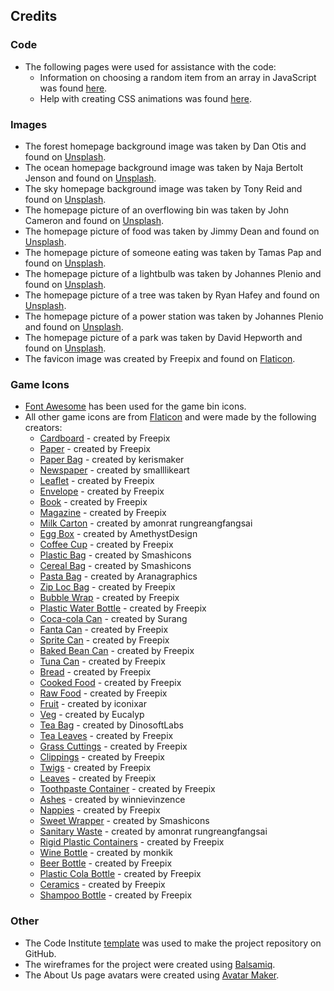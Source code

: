 ## Credits

### Code

* The following pages were used for assistance with the code:
    * Information on choosing a random item from an array in JavaScript was found [here](https://stackoverflow.com/questions/5915096/).
    * Help with creating CSS animations was found [here](https://www.w3schools.com/css/css3_animations.asp).

### Images

* The forest homepage background image was taken by Dan Otis and found on [Unsplash](https://unsplash.com/photos/OYFHT4X5isg).
* The ocean homepage background image was taken by Naja Bertolt Jenson and found on [Unsplash](https://unsplash.com/photos/BJUoZu0mpt0).
* The sky homepage background image was taken by Tony Reid and found on [Unsplash](https://unsplash.com/photos/eMaS4mzaksU).
* The homepage picture of an overflowing bin was taken by John Cameron and found on [Unsplash](https://unsplash.com/photos/WOT8JOjncHk).
* The homepage picture of food was taken by Jimmy Dean and found on [Unsplash](https://unsplash.com/photos/Yn0l7uwBrpw).
* The homepage picture of someone eating was taken by Tamas Pap and found on [Unsplash](https://unsplash.com/photos/XO5qTnr0a50).
* The homepage picture of a lightbulb was taken by Johannes Plenio and found on [Unsplash](https://unsplash.com/photos/voQ97kezCx0).
* The homepage picture of a tree was taken by Ryan Hafey and found on [Unsplash](https://unsplash.com/photos/PdJjT-zYg_E).
* The homepage picture of a power station was taken by Johannes Plenio and found on [Unsplash](https://unsplash.com/photos/5_9inhy4NSE).
* The homepage picture of a park was taken by David Hepworth and found on [Unsplash](https://unsplash.com/photos/EEQd7rE5hQA).
* The favicon image was created by Freepix and found on [Flaticon](https://www.flaticon.com/free-icons/sustainability).

### Game Icons

* [Font Awesome](https://fontawesome.com/) has been used for the game bin icons.
* All other game icons are from [Flaticon](https://www.flaticon.com/) and were made by the following creators:
    * [Cardboard](https://www.flaticon.com/free-icons/box) - created by Freepix
    * [Paper](https://www.flaticon.com/free-icons/paper) - created by Freepix
    * [Paper Bag](https://www.flaticon.com/free-icons/paper-bag) - created by kerismaker
    * [Newspaper](https://www.flaticon.com/free-icons/magazine) - created by smalllikeart
    * [Leaflet](https://www.flaticon.com/free-icons/brochure) - created by Freepix
    * [Envelope](https://www.flaticon.com/free-icons/envelope) - created by Freepix
    * [Book](https://www.flaticon.com/free-icons/books) - created by Freepix
    * [Magazine](https://www.flaticon.com/free-icons/magazine) - created by Freepix
    * [Milk Carton](https://www.flaticon.com/free-icons/milk) - created by amonrat rungreangfangsai
    * [Egg Box](https://www.flaticon.com/free-icons/eggs) - created by AmethystDesign
    * [Coffee Cup](https://www.flaticon.com/free-icons/coffee) - created by Freepix
    * [Plastic Bag](https://www.flaticon.com/free-icons/plastic) - created by Smashicons
    * [Cereal Bag](https://www.flaticon.com/free-icons/peanut) - created by Smashicons
    * [Pasta Bag](https://www.flaticon.com/free-icons/pasta) - created by Aranagraphics
    * [Zip Loc Bag](https://www.flaticon.com/free-icons/lunch) - created by Freepix
    * [Bubble Wrap](https://www.flaticon.com/free-icons/bubble-wrap) - created by Freepix
    * [Plastic Water Bottle](https://www.flaticon.com/free-icons/bottle) - created by Freepix
    * [Coca-cola Can](https://www.flaticon.com/free-icons/coke) - created by Surang
    * [Fanta Can](https://www.flaticon.com/free-icons/soda) - created by Freepix
    * [Sprite Can](https://www.flaticon.com/free-icons/soda) - created by Freepix
    * [Baked Bean Can](https://www.flaticon.com/free-icons/canned-food) - created by Freepix
    * [Tuna Can](https://www.flaticon.com/free-icons/tuna) - created by Freepix
    * [Bread](https://www.flaticon.com/free-icons/bread) - created by Freepix
    * [Cooked Food](https://www.flaticon.com/free-icons/hamburger) - created by Freepix
    * [Raw Food](https://www.flaticon.com/free-icons/meat) - created by Freepix
    * [Fruit](https://www.flaticon.com/free-icons/fruits) - created by iconixar
    * [Veg](https://www.flaticon.com/free-icons/vegetable) - created by Eucalyp
    * [Tea Bag](https://www.flaticon.com/free-icons/tea-bag) - created by DinosoftLabs
    * [Tea Leaves](https://www.flaticon.com/free-icons/plant) - created by Freepix
    * [Grass Cuttings](https://www.flaticon.com/free-icons/grass) - created by Freepix
    * [Clippings](https://www.flaticon.com/free-icons/twig) - created by Freepix
    * [Twigs](https://www.flaticon.com/free-icons/branch) - created by Freepix
    * [Leaves](https://www.flaticon.com/free-icons/leaves) - created by Freepix
    * [Toothpaste Container](https://www.flaticon.com/free-icons/toothpaste) - created by Freepix
    * [Ashes](https://www.flaticon.com/free-icons/ash) - created by winnievinzence
    * [Nappies](https://www.flaticon.com/free-icons/diaper) - created by Freepix
    * [Sweet Wrapper](https://www.flaticon.com/free-icons/sweet) - created by Smashicons
    * [Sanitary Waste](https://www.flaticon.com/free-icons/tampon) - created by amonrat rungreangfangsai
    * [Rigid Plastic Containers](https://www.flaticon.com/free-icons/food-package) - created by Freepix
    * [Wine Bottle](https://www.flaticon.com/free-icons/wine) - created by monkik
    * [Beer Bottle](https://www.flaticon.com/free-icons/beer) - created by Freepix
    * [Plastic Cola Bottle](https://www.flaticon.com/free-icons/soda) - created by Freepix
    * [Ceramics](https://www.flaticon.com/free-icons/broken-plate) - created by Freepix
    * [Shampoo Bottle](https://www.flaticon.com/free-icons/shampoo) - created by Freepix


### Other

* The Code Institute [template](https://github.com/Code-Institute-Org/gitpod-full-template) was used to make the project repository on GitHub.
* The wireframes for the project were created using [Balsamiq](https://balsamiq.com/wireframes/desktop/).
* The About Us page avatars were created using [Avatar Maker](https://avatarmaker.com/).
